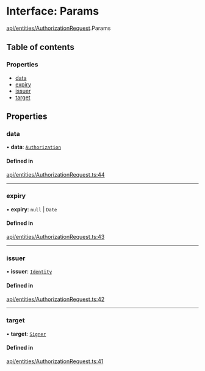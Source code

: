 # Interface: Params

[api/entities/AuthorizationRequest](../wiki/api.entities.AuthorizationRequest).Params

## Table of contents

### Properties

- [data](../wiki/api.entities.AuthorizationRequest.Params#data)
- [expiry](../wiki/api.entities.AuthorizationRequest.Params#expiry)
- [issuer](../wiki/api.entities.AuthorizationRequest.Params#issuer)
- [target](../wiki/api.entities.AuthorizationRequest.Params#target)

## Properties

### data

• **data**: [`Authorization`](../wiki/api.entities.types#authorization)

#### Defined in

[api/entities/AuthorizationRequest.ts:44](https://github.com/PolymeshAssociation/polymesh-sdk/blob/9a8715021/src/api/entities/AuthorizationRequest.ts#L44)

___

### expiry

• **expiry**: ``null`` \| `Date`

#### Defined in

[api/entities/AuthorizationRequest.ts:43](https://github.com/PolymeshAssociation/polymesh-sdk/blob/9a8715021/src/api/entities/AuthorizationRequest.ts#L43)

___

### issuer

• **issuer**: [`Identity`](../wiki/api.entities.Identity.Identity)

#### Defined in

[api/entities/AuthorizationRequest.ts:42](https://github.com/PolymeshAssociation/polymesh-sdk/blob/9a8715021/src/api/entities/AuthorizationRequest.ts#L42)

___

### target

• **target**: [`Signer`](../wiki/api.entities.types#signer)

#### Defined in

[api/entities/AuthorizationRequest.ts:41](https://github.com/PolymeshAssociation/polymesh-sdk/blob/9a8715021/src/api/entities/AuthorizationRequest.ts#L41)
